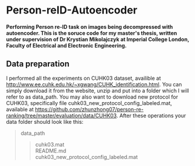 # Person-reID-Autoencoder
#### Performing Person re-ID task on images being decompressed with autoencoder. This is the soruce code for my master's thesis, written under supervision of Dr Krystian Mikolajczyk at Imperial College London, Faculty of Electrical and Electronic Engineering.
## Data preparation
I performed all the experiments on CUHK03 dataset, availible at http://www.ee.cuhk.edu.hk/~xgwang/CUHK_identification.html. You can simply download it from the website, unzip and put into a folder which I will refer to as data_path. You may also want to download new protocol for CUHK03, specifically file cuhk03_new_protocol_config_labeled.mat, available at https://github.com/zhunzhong07/person-re-ranking/tree/master/evaluation/data/CUHK03. After these operations your data folder should look like this:  
> data_path
>> cuhk03.mat  
>> README.md  
>> cuhk03_new_protocol_config_labeled.mat
